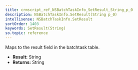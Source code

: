 ```yaml
---
title: crmscript_ref_NSBatchTaskInfo_SetResult_String_p_0
description: NSBatchTaskInfo.SetResult(String p_0)
intellisense: NSBatchTaskInfo.SetResult
sortOrder: 1403
keywords: SetResult(String)
so.topic: reference
---
```



Maps to the result field in the batchtask table.



* **Result:** String
* **Returns:** String


